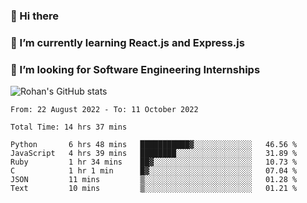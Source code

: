 ### 👋 Hi there 

<!--
**rohznmdev/rohznmdev** is a ✨ _special_ ✨ repository because its `README.md` (this file) appears on your GitHub profile.

Here are some ideas to get you started:

- 🔭 I’m currently working on ...
- 🌱 I’m currently learning Ruby and Ruby on Rails
- 👯 I’m looking to collaborate on ...
- 🤔 I’m looking for help with ...
- 💬 Ask me about ...
- 📫 How to reach me: ...
- 😄 Pronouns: ...
- ⚡ Fun fact: ...
-->
### 🌱 I’m currently learning React.js and Express.js
### 🤔 I’m looking for Software Engineering Internships
![Rohan's GitHub stats](https://github-readme-stats.vercel.app/api?username=rohznmdev&theme=dark&show_icons=true)

<!--START_SECTION:waka-->

```text
From: 22 August 2022 - To: 11 October 2022

Total Time: 14 hrs 37 mins

Python       6 hrs 48 mins   ███████████▓░░░░░░░░░░░░░   46.56 %
JavaScript   4 hrs 39 mins   ████████░░░░░░░░░░░░░░░░░   31.89 %
Ruby         1 hr 34 mins    ██▓░░░░░░░░░░░░░░░░░░░░░░   10.73 %
C            1 hr 1 min      █▓░░░░░░░░░░░░░░░░░░░░░░░   07.04 %
JSON         11 mins         ▒░░░░░░░░░░░░░░░░░░░░░░░░   01.28 %
Text         10 mins         ▒░░░░░░░░░░░░░░░░░░░░░░░░   01.21 %
```

<!--END_SECTION:waka-->
